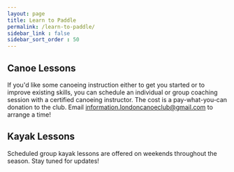 ```yaml
---
layout: page
title: Learn to Paddle
permalink: /learn-to-paddle/
sidebar_link : false
sidebar_sort_order : 50
---
```


## Canoe Lessons
If you'd like some canoeing instruction either to get you started or to improve existing skills, you can schedule an individual or group coaching session with a certified canoeing instructor. The cost is a pay-what-you-can donation to the club. Email [information.londoncanoeclub@gmail.com](@mailto:information.londoncanoeclub@gmail.com) to arrange a time!

## Kayak Lessons
Scheduled group kayak lessons are offered on weekends throughout the season. Stay tuned for updates!